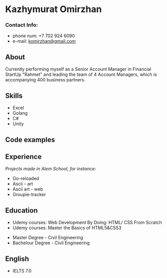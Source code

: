 # **Kazhymurat Omirzhan**

### Contact Info:
* phone num: +7 702 924 6090
* e-mail: komirzhan@gmail.com

## About

Currently performing myself as a Senior Account Manager in Financial StartUp "Rahmet" and leading the team of 4 Account Managers, which is accompanying 400 business partners.

## Skills

* Excel
* Golang
* C#
* Unity

## Code examples



## Experience

*Projects made in Alem School, for instance:* 

- Go-reloaded
- Ascii - art 
- Ascii art - web 
- Groupie-tracker

## Education
- Udemy courses: Web Development By Doing: HTML/ CSS From Scratch
- Udemy courses: Master the Basics of HTML5&CSS3
* Master Degree - Civil Engineering
* Bachelour Degree - Civil Engineering

## English
* IELTS 7.0